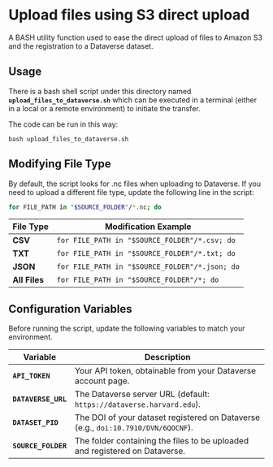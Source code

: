 # Upload files using S3 direct upload

A BASH utility function used to ease the direct upload of files to Amazon S3 and the registration to a Dataverse dataset.

## Usage

There is a bash shell script under this directory named **`upload_files_to_dataverse.sh`** which can be executed in a terminal (either in a local or a remote environment) to initiate the transfer.

The code can be run in this way:

```
bash upload_files_to_dataverse.sh
```

## Modifying File Type

By default, the script looks for .nc files when uploading to Dataverse. If you need to upload a different file type, update the following line in the script:

```bash
for FILE_PATH in "$SOURCE_FOLDER"/*.nc; do
```

| File Type | Modification Example |
|-----------|----------------------|
| **CSV**   | `for FILE_PATH in "$SOURCE_FOLDER"/*.csv; do` |
| **TXT**   | `for FILE_PATH in "$SOURCE_FOLDER"/*.txt; do` |
| **JSON**  | `for FILE_PATH in "$SOURCE_FOLDER"/*.json; do` |
| **All Files** | `for FILE_PATH in "$SOURCE_FOLDER"/*; do` |

## Configuration Variables

Before running the script, update the following variables to match your environment.

| Variable         | Description |
|-----------------|-------------|
| **`API_TOKEN`** | Your API token, obtainable from your Dataverse account page. |
| **`DATAVERSE_URL`** | The Dataverse server URL (default: `https://dataverse.harvard.edu`). |
| **`DATASET_PID`** | The DOI of your dataset registered on Dataverse (e.g., `doi:10.7910/DVN/6QOCNF`). |
| **`SOURCE_FOLDER`** | The folder containing the files to be uploaded and registered on Dataverse. |





